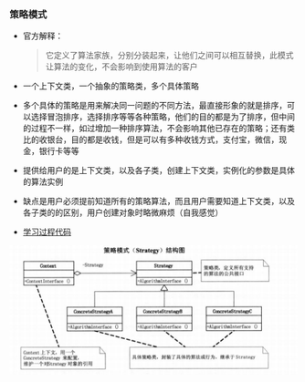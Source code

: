 ### 策略模式
* 官方解释：
  > 它定义了算法家族，分别分装起来，让他们之间可以相互替换，此模式让算法的变化，不会影响到使用算法的客户

* 一个上下文类，一个抽象的策略类，多个具体策略

* 多个具体的策略是用来解决同一问题的不同方法，最直接形象的就是排序，可以选择冒泡排序，选择排序等等各种策略，他们的目的都是为了排序，但中间的过程不一样，如过增加一种排序算法，不会影响其他已存在的策略；还有类比的收银台，目的都是收钱，但是可以有多种收钱方式，支付宝，微信，现金，银行卡等等

* 提供给用户的是上下文类，以及各子类，创建上下文类，实例化的参数是具体的算法实例

* 缺点是用户必须提前知道所有的策略算法，而且用户需要知道上下文类，以及各子类的的区别，用户创建对象时略微麻烦（自我感觉）

* [学习过程代码](https://github.com/Davion2017/GOF/tree/master/GOF/Strategy)

![策略模式](https://github.com/Davion2017/GOF/blob/master/GOF/Resources/Image/%E7%AD%96%E7%95%A5%E6%A8%A1%E5%BC%8F.png)
